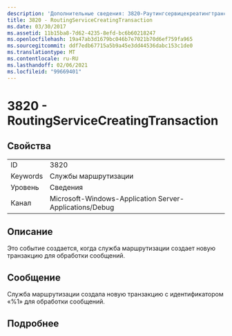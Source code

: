 ```yaml
---
description: 'Дополнительные сведения: 3820-Раутингсервицекреатингтрансактион'
title: 3820 - RoutingServiceCreatingTransaction
ms.date: 03/30/2017
ms.assetid: 11b15ba8-7d62-4235-8efd-bc6b60218247
ms.openlocfilehash: 19a47ab3d1679bc046b7e7021b70d6ef759fa965
ms.sourcegitcommit: ddf7edb67715a5b9a45e3dd44536dabc153c1de0
ms.translationtype: MT
ms.contentlocale: ru-RU
ms.lasthandoff: 02/06/2021
ms.locfileid: "99669401"
---
```

# <a name="3820---routingservicecreatingtransaction"></a>3820 - RoutingServiceCreatingTransaction

## <a name="properties"></a>Свойства  
  
|||  
|-|-|  
|ID|3820|  
|Keywords|Службы маршрутизации|  
|Уровень|Сведения|  
|Канал|Microsoft-Windows-Application Server-Applications/Debug|  
  
## <a name="description"></a>Описание  

 Это событие создается, когда служба маршрутизации создает новую транзакцию для обработки сообщений.  
  
## <a name="message"></a>Сообщение  

 Служба маршрутизации создала новую транзакцию с идентификатором «%1» для обработки сообщений.  
  
## <a name="details"></a>Подробнее
